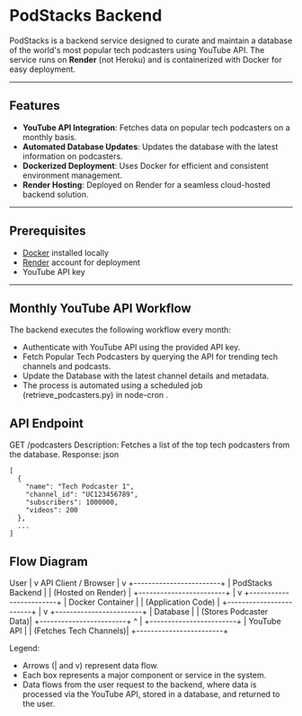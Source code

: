 # PodStacks Backend

PodStacks is a backend service designed to curate and maintain a database of the world's most popular tech podcasters using YouTube API. The service runs on **Render** (not Heroku) and is containerized with Docker for easy deployment.

---

## Features

- **YouTube API Integration**: Fetches data on popular tech podcasters on a monthly basis.
- **Automated Database Updates**: Updates the database with the latest information on podcasters.
- **Dockerized Deployment**: Uses Docker for efficient and consistent environment management.
- **Render Hosting**: Deployed on Render for a seamless cloud-hosted backend solution.

---

## Prerequisites

- [Docker](https://www.docker.com/) installed locally
- [Render](https://render.com/) account for deployment
- YouTube API key

---


## Monthly YouTube API Workflow
The backend executes the following workflow every month:

- Authenticate with YouTube API using the provided API key.
- Fetch Popular Tech Podcasters by querying the API for trending tech channels and podcasts.
- Update the Database with the latest channel details and metadata.
- The process is automated using a scheduled job (retrieve_podcasters.py) in node-cron .

## API Endpoint
GET /podcasters
Description: Fetches a list of the top tech podcasters from the database.
Response:
json
```
[
  {
    "name": "Tech Podcaster 1",
    "channel_id": "UC123456789",
    "subscribers": 1000000,
    "videos": 200
  },
  ...
]
```

## Flow  Diagram 

User
 |
 v
API Client / Browser
 |
 v
+------------------------+
| PodStacks Backend      |
| (Hosted on Render)     |
+------------------------+
        |
        v
+------------------------+
| Docker Container       |
| (Application Code)     |
+------------------------+
        |
        v
+------------------------+
| Database               |
| (Stores Podcaster Data)|
+------------------------+
        ^
        |
+------------------------+
| YouTube API            |
| (Fetches Tech Channels)|
+------------------------+

Legend:
- Arrows (| and v) represent data flow.
- Each box represents a major component or service in the system.
- Data flows from the user request to the backend, where data is processed via the YouTube API, stored in a database, and returned to the user.

